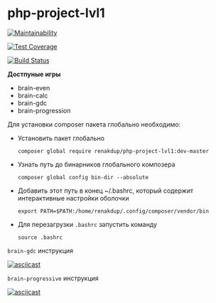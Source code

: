 # php-project-lvl1

[![Maintainability](https://api.codeclimate.com/v1/badges/5bf57db1d7f8b0a27e4e/maintainability)](https://codeclimate.com/github/renakdup/php-project-lvl1/maintainability)

[![Test Coverage](https://api.codeclimate.com/v1/badges/5bf57db1d7f8b0a27e4e/test_coverage)](https://codeclimate.com/github/renakdup/php-project-lvl1/test_coverage)

[![Build Status](https://travis-ci.org/renakdup/php-project-lvl1.svg?branch=master)](https://travis-ci.org/renakdup/php-project-lvl1)

**Достпуные игры**
- brain-even
- brain-calc
- brain-gdc
- brain-progression

Для установки composer пакета глобально необходимо:

- Установить пакет глобально

    `composer global require renakdup/php-project-lvl1:dev-master`


- Узнать путь до бинарников глобального композера

    `composer global config bin-dir --absolute`

- Добавить этот путь в конец ~/.bashrc, который содержит интерактивные настройки оболочки

    `export PATH=$PATH:/home/renakdup/.config/composer/vendor/bin`
    
- Для перезагрузки `.bashrc` запустить команду

    `source .bashrc`
    
`brain-gdc` инструкция
    
[![asciicast](https://asciinema.org/a/PnQjCVNlWriIlgOFwiY6LN69d.svg)](https://asciinema.org/a/PnQjCVNlWriIlgOFwiY6LN69d)

`brain-progressive` инструкция

[![asciicast](https://asciinema.org/a/HSCUfQCk0Pv0apeQEDG3OyBxo.svg)](https://asciinema.org/a/HSCUfQCk0Pv0apeQEDG3OyBxo)

